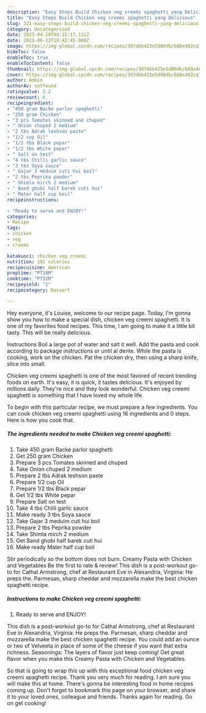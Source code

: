 ```yaml
---
description: "Easy Steps Build Chicken veg creemi spaghetti yang Delicious"
title: "Easy Steps Build Chicken veg creemi spaghetti yang Delicious"
slug: 321-easy-steps-build-chicken-veg-creemi-spaghetti-yang-delicious
category: Uncategorized
date: 2023-04-18T04:15:17.131Z
date: 2023-06-23T18:42:45.006Z
image: https://img-global.cpcdn.com/recipes/307dbb425e5d00db/680x482cq70/chicken-veg-creemi-spaghetti-recipe-main-photo.jpg
hideToc: false
enableToc: true
enableTocContent: false
thumbnail: https://img-global.cpcdn.com/recipes/307dbb425e5d00db/680x482cq70/chicken-veg-creemi-spaghetti-recipe-main-photo.jpg
cover: https://img-global.cpcdn.com/recipes/307dbb425e5d00db/680x482cq70/chicken-veg-creemi-spaghetti-recipe-main-photo.jpg
author: Admin
authorAv: notfound
ratingvalue: 3.2
reviewcount: 6
recipeingredient:
- "450 gram Backe parlor spaghetti"
- "250 gram Chicken"
- "3 pcs Tomates skinned and chuped"
- " Onion chuped 2 medium"
- "2 tbs Adrak leshson paste"
- "1/2 cup Oil"
- "1/2 tbs Black pepar"
- "1/2 tbs White pepar"
- " Salt on test"
- "4 tbs Chilli garlic sauce"
- "3 tbs Soya sauce"
- " Gajar 3 meduim cuti hui boil"
- "2 tbs Peprika powder"
- " Shimla mirch 2 medium"
- " Band ghobi half barek cuti hui"
- " Mater half cup boil"
recipeinstructions:

- "Ready to serve and ENJOY!"
categories:
- Recipe
tags:
- chicken
- veg
- creemi

katakunci: chicken veg creemi 
nutrition: 191 calories
recipecuisine: American
preptime: "PT18M"
cooktime: "PT32M"
recipeyield: "1"
recipecategory: Dessert

---
```



Hey everyone, it's Louise, welcome to our recipe page. Today, I'm gonna show you how to make a special dish, chicken veg creemi spaghetti. It is one of my favorites food recipes. This time, I am going to make it a little bit tasty. This will be really delicious.

Instructions Boil a large pot of water and salt it well. Add the pasta and cook according to package instructions or until al dente. While the pasta is cooking, work on the chicken. Pat the chicken dry, then using a sharp knife, slice into small.

Chicken veg creemi spaghetti is one of the most favored of recent trending foods on earth. It's easy, it is quick, it tastes delicious. It's enjoyed by millions daily. They're nice and they look wonderful. Chicken veg creemi spaghetti is something that I have loved my whole life.


To begin with this particular recipe, we must prepare a few ingredients. You can cook chicken veg creemi spaghetti using 16 ingredients and 0 steps. Here is how you cook that.

<!--inarticleads1-->

##### The ingredients needed to make Chicken veg creemi spaghetti:

1. Take 450 gram Backe parlor spaghetti
1. Get 250 gram Chicken
1. Prepare 3 pcs Tomates skinned and chuped
1. Take  Onion chuped 2 medium
1. Prepare 2 tbs Adrak leshson paste
1. Prepare 1/2 cup Oil
1. Prepare 1/2 tbs Black pepar
1. Get 1/2 tbs White pepar
1. Prepare  Salt on test
1. Take 4 tbs Chilli garlic sauce
1. Make ready 3 tbs Soya sauce
1. Take  Gajar 3 meduim cuti hui boil
1. Prepare 2 tbs Peprika powder
1. Take  Shimla mirch 2 medium
1. Get  Band ghobi half barek cuti hui
1. Make ready  Mater half cup boil


Stir periodically so the bottom does not burn. Creamy Pasta with Chicken and Vegetables Be the first to rate &amp; review! This dish is a post-workout go-to for Cathal Armstrong, chef at Restaurant Eve in Alexandria, Virginia: He preps the. Parmesan, sharp cheddar and mozzarella make the best chicken spaghetti recipe. 

<!--inarticleads2-->

##### Instructions to make Chicken veg creemi spaghetti:


1. Ready to serve and ENJOY!

This dish is a post-workout go-to for Cathal Armstrong, chef at Restaurant Eve in Alexandria, Virginia: He preps the. Parmesan, sharp cheddar and mozzarella make the best chicken spaghetti recipe. You could add an ounce or two of Velveeta in place of some of the cheese if you want that extra richness. Seasonings: The layers of flavor just keep coming! Get great flavor when you make this Creamy Pasta with Chicken and Vegetables. 

So that is going to wrap this up with this exceptional food chicken veg creemi spaghetti recipe. Thank you very much for reading. I am sure you will make this at home. There's gonna be interesting food in home recipes coming up. Don't forget to bookmark this page on your browser, and share it to your loved ones, colleague and friends. Thanks again for reading. Go on get cooking!
